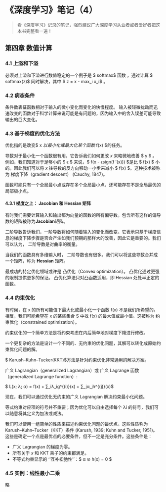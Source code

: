 # 《深度学习》笔记（4）

> 看《深度学习》记录的笔记，强烈建议广大深度学习从业者或者爱好者把这本书完整看一遍！

## 第四章 数值计算

### 4.1 上溢和下溢 

必须对上溢和下溢进行数值稳定的一个例子是 $ softmax$ 函数 ，通过计算 $ softmax(z)$  同时解决，其中 $ z = x - max_i x_i$ 。 

### 4.2 病态条件

条件数表征函数相对于输入的微小变化而变化的快慢程度。 输入被轻微扰动而迅速改变的函数对于科学计算来说可能是有问题的，因为输入中的舍入误差可能导致输出的巨大变化。 

### 4.3 基于梯度的优化方法 

优化指的是改变$ x $以最小化或最大化某个函数$ f(x) $的任务。 

导数对于最小化一个函数很有用，它告诉我们如何更改 $x$ 来略微地改善 $ y $ 。例如，我们知道对于足够小的 $ ϵ $ 来说，$ f(x - ϵsign(f ′(x))) $是比 $ f(x) $ 小的。因此我们可以将 $x$ 往导数的反方向移动一小步来减小 $ f(x) $。这种技术被称为 梯度下降（gradient descent） (Cauchy, 1847)。 

函数可能只有一个全局最小点或存在多个全局最小点，还可能存在不是全局最优的局部极小点。 

#### 4.3.1 梯度之上： Jacobian 和 Hessian 矩阵 

有时我们需要计算输入和输出都为向量的函数的所有偏导数。包含所有这样的偏导数的矩阵被称为**Jacobian**矩阵。 

二阶导数告诉我们，一阶导数将如何随着输入的变化而改变。它表示只基于梯度信息的梯度下降步骤是否会产生如我们预期的那样大的改善，因此它是重要的。我们可以认为， 二阶导数是对曲率的衡量。 

当我们的函数具有多维输入时， 二阶导数也有很多。我们可以将这些导数合并成一个矩阵，称为 **Hessian** 矩阵。 

最成功的特定优化领域或许是 凸优化（Convex optimization）。 凸优化通过更强的限制提供更多的保证。 凸优化算法只对凸函数适用，即 Hessian 处处半正定的函数。 

### 4.4 约束优化 

有时候，在 x 的所有可能值下最大化或最小化一个函数 f(x) 不是我们所希望的。相反，我们可能希望在 x 的某些集合 S 中找 f(x) 的最大值或最小值。这被称为 约束优化（constrained optimization）。 

约束优化的一个简单方法是将约束考虑在内后简单地对梯度下降进行修改。 

一个更复杂的方法是设计一个不同的、无约束的优化问题，其解可以转化成原始约束优化问题的解。 

$ Karush–Kuhn–Tucker(KKT)$方法是针对约束优化非常通用的解决方案。 

广义 Lagrangian（generalized Lagrangian）或 广义 Lagrange 函数（generalized Lagrange function）:

$ L(x; λ; α) = f(x) + ∑_iλ_ig^{(i)}(x) + ∑_jα_jh^{(j)}(x)$

现在，我们可以通过优化无约束的广义 Lagrangian 解决约束最小化问题。 

等式约束对应项的符号并不重要；因为优化可以自由选择每个 λi 的符号，我们可以随意将其定义为加法或减法。 

我们可以使用一组简单的性质来描述约束优化问题的最优点。这些性质称为 Karush–Kuhn–Tucker（KKT）条件 (Karush, 1939; Kuhn and Tucker, 1951)。这些是确定一个点是最优点的必要条件，但不一定是充分条件。这些条件是：

* 广义 Lagrangian 的梯度为零。
* 所有关于 $x$ 和 KKT 乘子的约束都满足。
* 不等式约束显示的 ‘‘互补松弛性’’：$ α ⊙ h(x) = 0 $

### 4.5 实例：线性最小二乘 

略